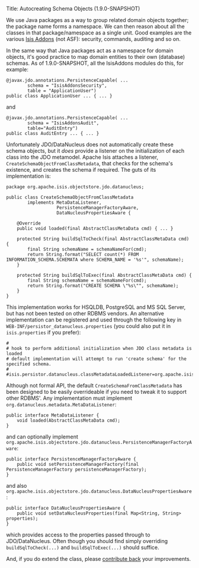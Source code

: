 Title: Autocreating Schema Objects (1.9.0-SNAPSHOT)

We use Java packages as a way to group related domain objects together; the package name forms a namespace.  We can then
reason about all the classes in that package/namespace as a single unit.  Good examples are the various
[Isis Addons](http://github.com/isisaddons) (not ASF): security, commands, auditing and so on.

In the same way that Java packages act as a namespace for domain objects, it's good practice to map domain entities to
their own (database) schemas.  As of 1.9.0-SNAPSHOT, all the IsisAddons modules do this, for example:

    @javax.jdo.annotations.PersistenceCapable( ...
            schema = "IsisAddonsSecurity",
            table = "ApplicationUser")
    public class ApplicationUser ... { ... }

and

    @javax.jdo.annotations.PersistenceCapable( ...
            schema = "IsisAddonsAudit",
            table="AuditEntry")
    public class AuditEntry ... { ... }

Unfortunately JDO/DataNucleus does not automatically create these schema objects, but it *does* provide a listener
on the initialization of each class into the JDO metamodel.  Apache Isis attaches a listener,
`CreateSchemaObjectFromClassMetadata`, that checks for the schema's existence, and creates the schema if required.
The guts of its implementation is:

    package org.apache.isis.objectstore.jdo.datanucleus;

    public class CreateSchemaObjectFromClassMetadata
            implements MetaDataListener,
                       PersistenceManagerFactoryAware,
                       DataNucleusPropertiesAware {

        @Override
        public void loaded(final AbstractClassMetaData cmd) { ... }

        protected String buildSqlToCheck(final AbstractClassMetaData cmd) {
            final String schemaName = schemaNameFor(cmd);
            return String.format("SELECT count(*) FROM INFORMATION_SCHEMA.SCHEMATA where SCHEMA_NAME = '%s'", schemaName);
        }

        protected String buildSqlToExec(final AbstractClassMetaData cmd) {
            final String schemaName = schemaNameFor(cmd);
            return String.format("CREATE SCHEMA \"%s\"", schemaName);
        }
    }

This implementation works for HSQLDB, PostgreSQL and MS SQL Server, but has not been tested on other RDBMS vendors.
An alternative implementation can be registered and used through the following key in `WEB-INF/persistor_datanucleus.properties` (you could also put it in `isis.properties` if you prefer):

    #
    # hook to perform additional initialization when JDO class metadata is loaded
    # default implementation will attempt to run 'create schema' for the specified schema.
    #
    #isis.persistor.datanucleus.classMetadataLoadedListener=org.apache.isis.objectstore.jdo.datanucleus.CreateSchemaFromClassMetadata

Although not formal API, the default `CreateSchemaFromClassMetadata` has been designed to be easily overrideable if you
need to tweak it to support other RDBMS'.  Any implementation must implement `org.datanucleus.metadata.MetaDataListener`:

    public interface MetaDataListener {
        void loaded(AbstractClassMetaData cmd);
    }

and can optionally implement `org.apache.isis.objectstore.jdo.datanucleus.PersistenceManagerFactoryAware`:

    public interface PersistenceManagerFactoryAware {
        public void setPersistenceManagerFactory(final PersistenceManagerFactory persistenceManagerFactory);
    }

and also `org.apache.isis.objectstore.jdo.datanucleus.DataNucleusPropertiesAware`:

    public interface DataNucleusPropertiesAware {
        public void setDataNucleusProperties(final Map<String, String> properties);
    }

which provides access to the properties passed through to JDO/DataNucleus.  Often though you should find simply
overriding `buildSqlToCheck(...)` and `buildSqlToExec(...)` should suffice.

And, if you do extend the class, please [contribute back](https://issues.apache.org/jira/browse/ISIS) your improvements.